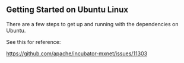 ## Getting Started on Ubuntu Linux

There are a few steps to get up and running with the dependencies on Ubuntu.

See this for reference:

https://github.com/apache/incubator-mxnet/issues/11303

